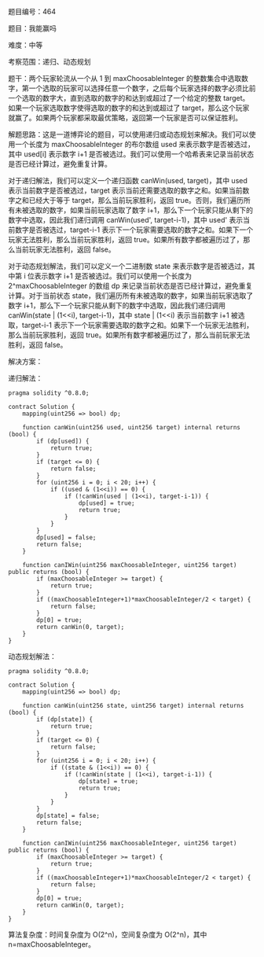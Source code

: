 题目编号：464

题目：我能赢吗

难度：中等

考察范围：递归、动态规划

题干：两个玩家轮流从一个从 1 到 maxChoosableInteger 的整数集合中选取数字，第一个选取的玩家可以选择任意一个数字，之后每个玩家选择的数字必须比前一个选取的数字大，直到选取的数字的和达到或超过了一个给定的整数 target。如果一个玩家选取数字使得选取的数字的和达到或超过了 target，那么这个玩家就赢了。如果两个玩家都采取最优策略，返回第一个玩家是否可以保证胜利。

解题思路：这是一道博弈论的题目，可以使用递归或动态规划来解决。我们可以使用一个长度为 maxChoosableInteger 的布尔数组 used 来表示数字是否被选过，其中 used[i] 表示数字 i+1 是否被选过。我们可以使用一个哈希表来记录当前状态是否已经计算过，避免重复计算。

对于递归解法，我们可以定义一个递归函数 canWin(used, target)，其中 used 表示当前数字是否被选过，target 表示当前还需要选取的数字之和。如果当前数字之和已经大于等于 target，那么当前玩家胜利，返回 true。否则，我们遍历所有未被选取的数字，如果当前玩家选取了数字 i+1，那么下一个玩家只能从剩下的数字中选取，因此我们递归调用 canWin(used', target-i-1)，其中 used' 表示当前数字是否被选过，target-i-1 表示下一个玩家需要选取的数字之和。如果下一个玩家无法胜利，那么当前玩家胜利，返回 true。如果所有数字都被遍历过了，那么当前玩家无法胜利，返回 false。

对于动态规划解法，我们可以定义一个二进制数 state 来表示数字是否被选过，其中第 i 位表示数字 i+1 是否被选过。我们可以使用一个长度为 2^maxChoosableInteger 的数组 dp 来记录当前状态是否已经计算过，避免重复计算。对于当前状态 state，我们遍历所有未被选取的数字，如果当前玩家选取了数字 i+1，那么下一个玩家只能从剩下的数字中选取，因此我们递归调用 canWin(state | (1<<i), target-i-1)，其中 state | (1<<i) 表示当前数字 i+1 被选取，target-i-1 表示下一个玩家需要选取的数字之和。如果下一个玩家无法胜利，那么当前玩家胜利，返回 true。如果所有数字都被遍历过了，那么当前玩家无法胜利，返回 false。

解决方案：

递归解法：

```solidity
pragma solidity ^0.8.0;

contract Solution {
    mapping(uint256 => bool) dp;
    
    function canWin(uint256 used, uint256 target) internal returns (bool) {
        if (dp[used]) {
            return true;
        }
        if (target <= 0) {
            return false;
        }
        for (uint256 i = 0; i < 20; i++) {
            if ((used & (1<<i)) == 0) {
                if (!canWin(used | (1<<i), target-i-1)) {
                    dp[used] = true;
                    return true;
                }
            }
        }
        dp[used] = false;
        return false;
    }
    
    function canIWin(uint256 maxChoosableInteger, uint256 target) public returns (bool) {
        if (maxChoosableInteger >= target) {
            return true;
        }
        if ((maxChoosableInteger+1)*maxChoosableInteger/2 < target) {
            return false;
        }
        dp[0] = true;
        return canWin(0, target);
    }
}
```

动态规划解法：

```solidity
pragma solidity ^0.8.0;

contract Solution {
    mapping(uint256 => bool) dp;
    
    function canWin(uint256 state, uint256 target) internal returns (bool) {
        if (dp[state]) {
            return true;
        }
        if (target <= 0) {
            return false;
        }
        for (uint256 i = 0; i < 20; i++) {
            if ((state & (1<<i)) == 0) {
                if (!canWin(state | (1<<i), target-i-1)) {
                    dp[state] = true;
                    return true;
                }
            }
        }
        dp[state] = false;
        return false;
    }
    
    function canIWin(uint256 maxChoosableInteger, uint256 target) public returns (bool) {
        if (maxChoosableInteger >= target) {
            return true;
        }
        if ((maxChoosableInteger+1)*maxChoosableInteger/2 < target) {
            return false;
        }
        dp[0] = true;
        return canWin(0, target);
    }
}
```

算法复杂度：时间复杂度为 O(2^n)，空间复杂度为 O(2^n)，其中 n=maxChoosableInteger。